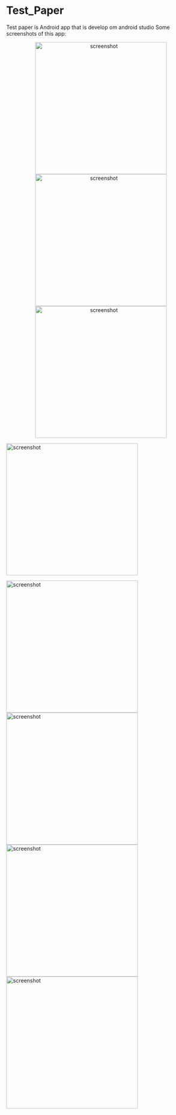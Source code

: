 # Test_Paper
Test paper is Android app that is develop om android studio
Some screenshots of this app: 
<p align="center">
<img src="https://github.com/sagarkarn/Test_Paper/blob/master/Screenshot_2020-05-22-11-38-53-421_com.paper.testpaper.jpg" alt="screenshot" width="350"/>  
 
 <img src="https://github.com/sagarkarn/Test_Paper/blob/master/Screenshot_2020-05-22-11-39-01-312_com.paper.testpaper.jpg" alt="screenshot" width="350"/>  
 
 <img src="https://github.com/sagarkarn/Test_Paper/blob/master/Screenshot_2020-05-22-11-39-17-077_com.paper.testpaper.jpg" alt="screenshot" width="350"/>  
 
 <img src="https://github.com/sagarkarn/Test_Paper/blob/master/Screenshot_2020-05-22-11-39-35-335_com.paper.testpaper.jpg
" alt="screenshot" width="350"/>  
 
 <img src="https://github.com/sagarkarn/Test_Paper/blob/master/Screenshot_2020-05-22-11-39-55-006_com.paper.testpaper.jpg" alt="screenshot" width="350"/>  
 
 <img src="https://github.com/sagarkarn/Test_Paper/blob/master/Screenshot_2020-05-22-11-40-06-123_com.paper.testpaper.jpg" alt="screenshot" width="350"/>  
 
 <img src="https://github.com/sagarkarn/Test_Paper/blob/master/Screenshot_2020-05-22-11-40-20-673_com.paper.testpaper.jpg" alt="screenshot" width="350"/>  
 
 <img src="https://github.com/sagarkarn/Test_Paper/blob/master/Screenshot_2020-05-22-11-40-54-018_com.paper.testpaper.jp" alt="screenshot" width="350"/>  
</p>
